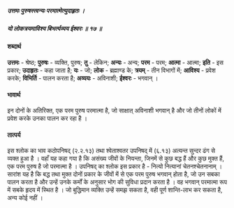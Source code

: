 ##### उत्तमः पुरुषस्त्वन्यः परमात्मेत्युदाहृतः ।
##### यो लोकत्रयमाविश्य बिभर्त्यव्यय ईश्वरः ॥ १७ ॥

#### शब्दार्थ

**उत्तमः** - श्रेष्ठ; **पुरुषः** - व्यक्ति, पुरुष; **तु** - लेकिन; **अन्यः** - अन्य; **परम** - परम; **आत्मा** - आत्मा; **इति** - इस प्रकार; **उदाहृतः** - कहा जाता है; **यः** - जो; **लोक** - ब्रह्माण्ड के; **त्रयम्** - तीन विभागों में; **आविश्य** - प्रवेश करके; **विभिर्ति** - पालन करता है; **अव्ययः** - अविनाशी; **ईश्वरः** - भगवान् ।

#### भावार्थ

इन दोनों के अतिरिक्त, एक परम पुरुष परमात्मा है, जो साक्षात् अविनाशी भगवान् है और जो तीनों लोकों में प्रवेश करके उनका पालन कर रहा है ।

#### तात्पर्य

इस श्लोक का भाव कठोपनिषद् (२.२.१३) तथा श्वेताश्वतर उपनिषद् में (६.१३) अत्यन्त सुन्दर ढंग से व्यक्त हुआ है । वहाँ यह कहा गया है कि असंख्य जीवों के नियन्ता, जिनमें से कुछ बद्ध हैं और कुछ मुक्त हैं, एक परम पुरुष है जो परमात्मा है । उपनिषद् का श्लोक इस प्रकार है - नित्यो नित्यानां चेतनश्चेतनानाम् । सारांश यह है कि बद्ध तथा मुक्त दोनों प्रकार के जीवों में से एक परम पुरुष भगवान् होता है, जो उन सबका पालन करता है और उन्हें उनके कर्मों के अनुसार भोग की सुविधा प्रदान करता है । वह भगवान् परमात्मा रूप में सबके हृदय में स्थित है । जो बुद्धिमान व्यक्ति उन्हें समझ सकता है, वही पूर्ण शान्ति-लाभ कर सकता है, अन्य कोई नहीं ।